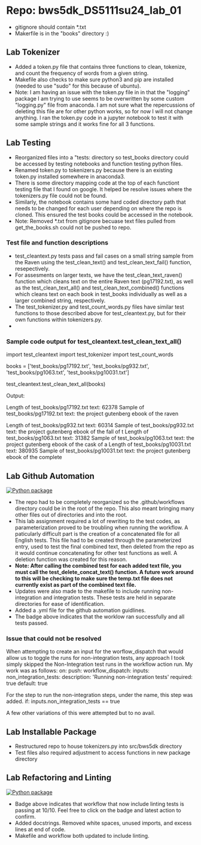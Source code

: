 # Repo: bws5dk_DS5111su24_lab_01
- gitignore should contain *.txt  
- Makerfile is in the "books" directory :)
  
## Lab Tokenizer  
- Added a token.py file that contains three functions to clean, tokenize, and count the frequency of words from a given string.
- Makefile also checks to make sure python3 and pip are installed (needed to use "sudo" for this because of ubuntu).
- Note: I am having an issue with the token.py file in in that the "logging" package I am trying to use seems to be overwritten by some custom "logging.py" file from anaconda. I am not sure what the repercussions of deleting this file are for other python works, so for now I will not change anything. I ran the token.py code in a jupyter notebook to test it with some sample strings and it works fine for all 3 functions.

## Lab Testing  
- Reorganized files into a "tests: directory so test_books directory could be accessed by testing notebooks and function testing python files.
- Renamed token.py to tokenizers.py because there is an existing token.py installed somewhere in anaconda3.
- There is some directory mapping code at the top of each functiont testing file that I found on google. It helped be resolve issues where the tokenizers.py file could not be found.
- Similarly, the notebook contains some hard coded directory path that needs to be changed for each user depending on where the repo is cloned. This ensured the test books could be accessed in the notebook.
- Note: Removed *.txt from gitignore becuase text files pulled from get_the_books.sh could not be pushed to repo.
  
### Test file and function descriptions
- test_cleantext.py tests pass and fail cases on a small string sample from the Raven using the test_clean_text() and test_clean_text_fail() function, resepectively.
- For assesments on larger texts, we have the test_clean_text_raven() function which cleans text on the entire Raven text (pg17192.txt), as well as the test_clean_text_all() and test_clean_text_combined() functions which cleans text on each book in test_books individually as well as a larger combined string, respectively.
- The test_tokenizer.py and test_count_words.py files have similar test functions to those described above for test_cleantext.py, but for their own functions within tokenizers.py.
- 
### Sample code output for test_cleantext.test_clean_text_all()  
  import test_cleantext
  import test_tokenizer
  import test_count_words
  
  books = ['test_books/pg17192.txt',
      'test_books/pg932.txt',
      'test_books/pg1063.txt',
      'test_books/pg10031.txt']
  
  test_cleantext.test_clean_text_all(books)
  
Output:
  
  Length of test_books/pg17192.txt text: 62378
  Sample of test_books/pg17192.txt text: ﻿the project gutenberg ebook of the raven
     
  Length of test_books/pg932.txt text: 60314
  Sample of test_books/pg932.txt text: ﻿the project gutenberg ebook of the fall of t
  Length of test_books/pg1063.txt text: 31382
  Sample of test_books/pg1063.txt text: ﻿the project gutenberg ebook of the cask of a
  Length of test_books/pg10031.txt text: 380935
  Sample of test_books/pg10031.txt text: ﻿the project gutenberg ebook of the complete 

  ## Lab Github Automation
  [![Python package](https://github.com/vinylrishi/bws5dk_DS5111su24_lab_01/actions/workflows/validations.yml/badge.svg?branch=WEEK-05%2Fgithub_automation)](https://github.com/vinylrishi/bws5dk_DS5111su24_lab_01/actions/workflows/validations.yml)

  - The repo had to be completely reorganized so the .github/workflows directory could be in the root of the repo. This also meant bringing many other files out of directories and into the root. 
  - This lab assignment required a lot of rewriting to the test codes, as parameterization proved to be troubling when running the workflow. A paticularly difficult part is the creation of a concatenated file for all English tests. This file had to be created through the parameterized  entry, used to test the final combined text, then deleted from the repo as it would continue concatenating for other test functions as well. A deletion function was created for this reason.
  - **Note: After calling the combined test for each added text file, you must call the test_delete_concat_text() function. A future work around to this will be checking to make sure the temp.txt file does not currently exist as part of the combined text file.**
  - Updates were also made to the makefile to include running non-integration and integration tests. These tests are held in separate directories for ease of identification.
  - Added a .yml file for the github automation guidlines.
  - The badge above indicates that the worklow ran successfully and all tests passed.

  ### Issue that could not be resolved
  When attempting to create an input for the worflow_dispatch that would allow us to toggle the runs for non-integration tests, any approach I took simply skipped the Non-Integration test runs in the workflow action run. My work was as follows:
  on:
  push:
  workflow_dispatch:
    inputs:
      non_integration_tests:
        description: 'Running non-integration tests'
        required: true
        default: true
        
  For the step to run the non-integration steps, under the name, this step was added.
  if: inputs.non_integration_tests == true

  A few other variations of this were attempted but to no avail.  

  ## Lab Installable Package  
  - Restructured repo to house tokenizers.py into src/bws5dk directory
  - Test files also required adjustment to access functions in new package directory

  ## Lab Refactoring and Linting
  [![Python package](https://github.com/vinylrishi/bws5dk_DS5111su24_lab_01/actions/workflows/validations.yml/badge.svg?branch=WEEK-05%2Fgithub_automation)](https://github.com/vinylrishi/bws5dk_DS5111su24_lab_01/actions/workflows/validations.yml)  
  - Badge above indicates that workflow that now include linting tests is passing at 10/10. Feel free to click on the badge and latest action to confirm.
  - Added docstrings. Removed white spaces, unused imports, and excess lines at end of code.
  - Makefile and workflow both updated to include linting.

